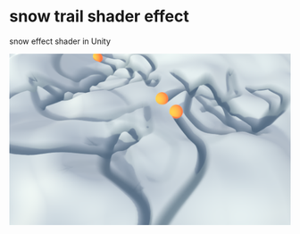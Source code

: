 # snow trail shader effect
snow effect shader in Unity

![alt text](https://raw.githubusercontent.com/TheCuttlefish/snow/main/demo.png)
